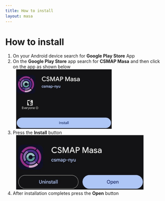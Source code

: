 ```yaml
---
title: How to install
layout: masa
---
```


# How to install
<div>
	<ol>
		<li>On your Android device search for <strong>Google Play Store</strong> App </li>
		<li> 
			On the <strong>Google Play Store</strong> app search for <strong>CSMAP Masa</strong> and then click on the app as shown below 
			<div>
				<img src="images/masa/masa_install.jpg" width="300" style="padding-left: 10px;">
			</div>
		</li>
		<li>Press the <strong>Install</strong> button 
			<div><img src="images/masa/masa_install_open.jpg" width="400" style="padding-left: 10px;"></div>
		</li>
		<li>After installation completes press the <strong>Open</strong>  button </li>
	</ol>
</div>
